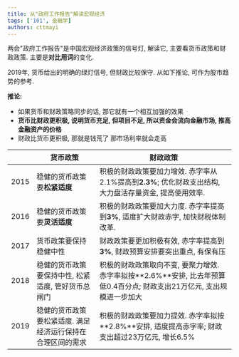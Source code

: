 ```yaml
---
title: 从"政府工作报告"解读宏观经济
tags: ['101', 金融学]
authors: cttmayi
---
```


两会"政府工作报告"是中国宏观经济政策的信号灯, 解读它, 主要看货币政策和财政政策. 主要是**对比用词**的变化.

2019年, 货币给出的明确的绿灯信号, 但财政比较保守. 从如下推论, 可作为股市趋势的参考.

**推论:**
- 如果货币和财政策略同步的话, 那它就有一个相互加强的效果
- **货币比财政更积极, 说明货币充足, 但项目不足, 所以资金会流向金融市场, 推高金融资产的价格**
- 财政比货币更积极, 那就是钱荒了 那市场利率就会走高

| | 货币政策 | 财政政策 |
| --- | --- | --- |
| 2015 | 稳健的货币政策要**松紧适度** | 积极的财政政策要加力增效. 赤字率从2.1%提高到**2.3%**; 优化财政支出结构, 大力盘活存量资金, 提高使用效率. |
| 2016 | 稳健的货币政策要**灵活适度** | 积极的财政政策要加大力度. 赤字率提高到**3%**, 适度扩大财政赤字, 加快财税体制改革. |
| 2017 | 货币政策要保持稳健中性 | 财政政策要更加积极有效, 赤字率提高到**3%**, 财政预算安排要突出重点, 有保有压 |
| 2018 | 稳健的货币政策要保持中性, 松紧适度, 管好货币总闸门 | 积极的财政政策取向不变, 要聚力增效. 赤字率拟按**2.6%**安排, 比去年预算低0.4百分点; 财政支出21万亿元, 支出规模进一步加大 |
| 2019 | 稳健的货币政策要松紧适度. 满足经济运行保持在合理区间的需求 | 积极的财政政策要加力提效. 赤字率拟按**2.8%**安排, 适度提高赤字率; 财政支出超过23万亿元, 增长6.5% |